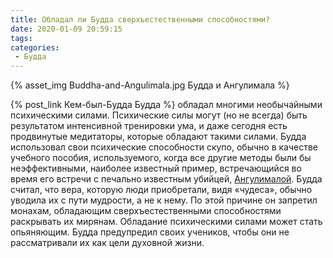 ```yaml
---
title: Обладал ли Будда сверхъестественными способностями?
date: 2020-01-09 20:59:15
tags:
categories:
 - Будда
---
```

{% asset_img Buddha-and-Angulimala.jpg Будда и Ангулимала %}


{% post_link Кем-был-Будда Будда %} обладал многими необычайными психическими силами. Психические силы могут (но не всегда) быть результатом интенсивной тренировки ума, и даже сегодня есть продвинутые медитаторы, которые обладают такими силами. Будда использовал свои психические способности скупо, обычно в качестве учебного пособия, используемого, когда все другие методы были бы неэффективными, наиболее известный пример, встречающийся во время его встречи с печально известным убийцей, [Ангулималой](https://ru.wikipedia.org/wiki/%D0%90%D0%BD%D0%B3%D1%83%D0%BB%D0%B8%D0%BC%D0%B0%D0%BB%D0%B0).<!--more--> Будда считал, что вера, которую люди приобретали, видя «чудеса», обычно уводила их с пути мудрости, а не к нему. По этой причине он запретил монахам, обладающим сверхъестественными способностями раскрывать их мирянам. Обладание психическими силами может стать опьяняющим. Будда предупредил своих учеников, чтобы они не рассматривали их как цели духовной жизни.
